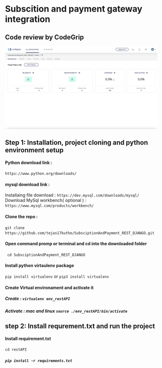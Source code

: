 # Subscition and payment gateway integration

## Code review by CodeGrip

![Review](/Images/codegrip_review.png)


## Step 1: Installation, project cloning and python environment setup

#### Python download link : 
`https://www.python.org/downloads/`

#### mysql download link : 
Installaing file download : `https://dev.mysql.com/downloads/mysql/` \
Download MySql workbench( optional ) : `https://www.mysql.com/products/workbench/`

#### Clone the repo :
```git clone https://github.com/tejas17kuthe/SubsciptionAndPayment_REST_DJANGO.git```

#### Open command promp or terminal and cd into the downloaded folder
` cd SubsciptionAndPayment_REST_DJANGO`

#### Install python virtaulenv package
 ` pip install virtualenv `  or  ` pip3 install virtualenv ` 
 
#### Create Virtual environament and activate it

##### Create : ` virtualenv env_restAPI `

##### Activate : mac and linux ` source ./env_restAPI/bin/activate `  

## step 2: Install requrement.txt and run the project

#### Install requirement.txt
` cd restAPI `

##### `pip install -r requirements.txt` 
